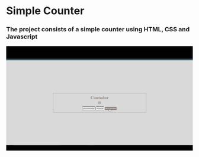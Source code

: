 # Simple Counter

### The project consists of a simple counter using HTML, CSS and Javascript

![simple counter](https://github.com/dnlMatos/simpleCounter/blob/master/simple-counter.gif)
